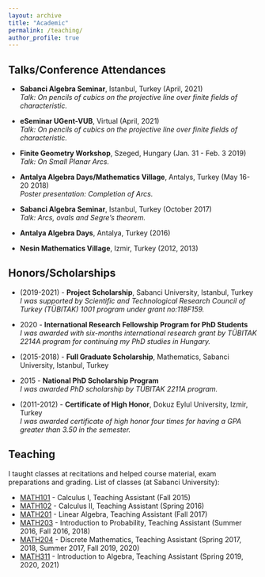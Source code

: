 ```yaml
---
layout: archive
title: "Academic"
permalink: /teaching/
author_profile: true
---
```


## Talks/Conference Attendances  
  
* **Sabanci Algebra Seminar**, Istanbul, Turkey (April, 2021)  
  *Talk: On pencils of cubics on the projective line over finite fields of characteristic.*  

* **eSeminar UGent-VUB**, Virtual (April, 2021)  
  *Talk: On pencils of cubics on the projective line over finite fields of characteristic.*  

* **Finite Geometry Workshop**, Szeged, Hungary (Jan. 31 - Feb. 3 2019)  
  *Talk: On Small Planar Arcs.*  

* **Antalya Algebra Days/Mathematics Village**, Antalys, Turkey (May 16-20 2018)  
  *Poster presentation: Completion of Arcs.*  

* **Sabanci Algebra Seminar**, Istanbul, Turkey (October 2017)  
  *Talk: Arcs, ovals and Segre’s theorem.*  

* **Antalya Algebra Days**, Antalya, Turkey (2016)  

* **Nesin Mathematics Village**, Izmir, Turkey (2012, 2013)  

## Honors/Scholarships  

* (2019-2021) - **Project Scholarship**, Sabanci University, Istanbul, Turkey   
  *I was supported by Scientific and Technological Research Council of Turkey (TÜBITAK) 1001 program under grant no:118F159.*  

* 2020 - **International Research Fellowship Program for PhD Students**   
  *I was awarded with six-months international research grant by TÜBITAK 2214A program for continuing my PhD studies in Hungary.*  

* (2015-2018) - **Full Graduate Scholarship**, Mathematics, Sabanci University, Istanbul, Turkey   

* 2015 - **National PhD Scholarship Program**   
  *I was awarded PhD scholarship by TÜBITAK 2211A program.*  

* (2011-2012) - **Certificate of High Honor**, Dokuz Eylul University, Izmir, Turkey   
  *I was awarded certificate of high honor four times for having a GPA greater than 3.50 in the semester.*  


## Teaching  

I taught classes at recitations and helped course material, exam preparations and grading. List of classes (at Sabanci University):  

* [MATH101](https://www.sabanciuniv.edu/syllabus/courses.php?year=2015&term=01&subject=MATH&code=101&lan=eng) - Calculus I, Teaching Assistant (Fall 2015)
* [MATH102](https://www.sabanciuniv.edu/syllabus/courses.php?year=2016&term=02&subject=MATH&code=102&lan=eng) - Calculus II, Teaching Assistant (Spring 2016) 
* [MATH201](https://www.sabanciuniv.edu/syllabus/courses.php?year=2017&term=01&subject=MATH&code=201&lan=eng) - Linear Algebra, Teaching Assistant (Fall 2017) 
* [MATH203](https://www.sabanciuniv.edu/syllabus/courses.php?year=2018&term=01&subject=MATH&code=203&lan=eng) - Introduction to Probability, Teaching Assistant (Summer 2016, Fall 2016, 2018) 
* [MATH204](https://www.sabanciuniv.edu/syllabus/courses.php?year=2018&term=02&subject=MATH&code=204&lan=eng) - Discrete Mathematics, Teaching Assistant (Spring 2017, 2018, Summer 2017, Fall 2019, 2020) 
* [MATH311](https://www.sabanciuniv.edu/syllabus/courses.php?year=2021&term=02&subject=MATH&code=311&lan=eng) - Introduction to Algebra, Teaching Assistant (Spring 2019, 2020, 2021) 
